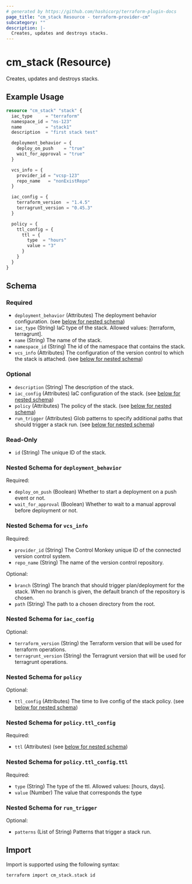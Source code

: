 ```yaml
---
# generated by https://github.com/hashicorp/terraform-plugin-docs
page_title: "cm_stack Resource - terraform-provider-cm"
subcategory: ""
description: |-
  Creates, updates and destroys stacks.
---
```


# cm_stack (Resource)

Creates, updates and destroys stacks.

## Example Usage

```terraform
resource "cm_stack" "stack" {
  iac_type     = "terraform"
  namespace_id = "ns-123"
  name         = "stack1"
  description  = "first stack test"

  deployment_behavior = {
    deploy_on_push    = "true"
    wait_for_approval = "true"
  }

  vcs_info = {
    provider_id = "vcsp-123"
    repo_name   = "nonExistRepo"
  }

  iac_config = {
    terraform_version  = "1.4.5"
    terragrunt_version = "0.45.3"
  }

  policy = {
    ttl_config = {
      ttl = {
        type  = "hours"
        value = "3"
      }
    }
  }
}
```

<!-- schema generated by tfplugindocs -->
## Schema

### Required

- `deployment_behavior` (Attributes) The deployment behavior configuration. (see [below for nested schema](#nestedatt--deployment_behavior))
- `iac_type` (String) IaC type of the stack. Allowed values: [terraform, terragrunt].
- `name` (String) The name of the stack.
- `namespace_id` (String) The id of the namespace that contains the stack.
- `vcs_info` (Attributes) The configuration of the version control to which the stack is attached. (see [below for nested schema](#nestedatt--vcs_info))

### Optional

- `description` (String) The description of the stack.
- `iac_config` (Attributes) IaC configuration of the stack. (see [below for nested schema](#nestedatt--iac_config))
- `policy` (Attributes) The policy of the stack. (see [below for nested schema](#nestedatt--policy))
- `run_trigger` (Attributes) Glob patterns to specify additional paths that should trigger a stack run. (see [below for nested schema](#nestedatt--run_trigger))

### Read-Only

- `id` (String) The unique ID of the stack.

<a id="nestedatt--deployment_behavior"></a>
### Nested Schema for `deployment_behavior`

Required:

- `deploy_on_push` (Boolean) Whether to start a deployment on a push event or not.
- `wait_for_approval` (Boolean) Whether to wait to a manual approval before deployment or not.


<a id="nestedatt--vcs_info"></a>
### Nested Schema for `vcs_info`

Required:

- `provider_id` (String) The Control Monkey unique ID of the connected version control system.
- `repo_name` (String) The name of the version control repository.

Optional:

- `branch` (String) The branch that should trigger plan/deployment for the stack. When no branch is given, the default branch of the repository is chosen.
- `path` (String) The path to a chosen directory from the root.


<a id="nestedatt--iac_config"></a>
### Nested Schema for `iac_config`

Optional:

- `terraform_version` (String) the Terraform version that will be used for terraform operations.
- `terragrunt_version` (String) the Terragrunt version that will be used for terragrunt operations.


<a id="nestedatt--policy"></a>
### Nested Schema for `policy`

Optional:

- `ttl_config` (Attributes) The time to live config of the stack policy. (see [below for nested schema](#nestedatt--policy--ttl_config))

<a id="nestedatt--policy--ttl_config"></a>
### Nested Schema for `policy.ttl_config`

Required:

- `ttl` (Attributes) (see [below for nested schema](#nestedatt--policy--ttl_config--ttl))

<a id="nestedatt--policy--ttl_config--ttl"></a>
### Nested Schema for `policy.ttl_config.ttl`

Required:

- `type` (String) The type of the ttl. Allowed values: [hours, days].
- `value` (Number) The value that corresponds the type




<a id="nestedatt--run_trigger"></a>
### Nested Schema for `run_trigger`

Optional:

- `patterns` (List of String) Patterns that trigger a stack run.

## Import

Import is supported using the following syntax:

```shell
terraform import cm_stack.stack id
```
